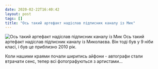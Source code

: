 ```yaml
---
date: 2020-02-22T16:40:42
layout: post
tags: []
title: "Ось такий артефакт надіслав підписник каналу із Мик"
---
```

![Ось такий артефакт надіслав підписник каналу із Мик](https://res.cloudinary.com/vast-space-unexplored/image/upload/q_auto,dpr_auto,w_auto/photos/photo_902_22-02-2020_16-40-42.jpg)
Ось такий артефакт надіслав підписник каналу із Миколаєва. Він тоді був у 9 ніби класі, і був це приблизно 2010 рік.

Коли нашими краями почали ширитись айфони - автографи стали втрачати сенс, тепер всі фотографуються з артистами...
